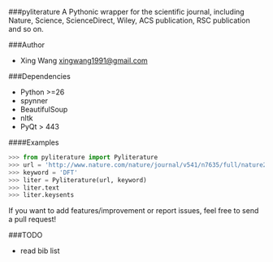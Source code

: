 ###pyliterature
A Pythonic wrapper for the scientific journal, including Nature, Science, ScienceDirect, Wiley, ACS publication, RSC publication and so on.



###Author
* Xing Wang  <xingwang1991@gmail.com>



###Dependencies

* Python >=26
* spynner
* BeautifulSoup
* nltk
* PyQt > 443


####Examples

```python
>>> from pyliterature import Pyliterature
>>> url = 'http://www.nature.com/nature/journal/v541/n7635/full/nature20782.html'
>>> keyword = 'DFT'
>>> liter = Pyliterature(url, keyword)
>>> liter.text
>>> liter.keysents
```

If you want to add features/improvement or report issues, feel free to send a pull request!


###TODO
* read bib list

